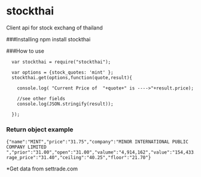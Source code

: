 # stockthai
Client api for stock exchang of thailand


###Installing 
      npm install stockthai

###How to use

      var stockthai = require("stockthai");
      
      var options = {stock_quotes: 'mint' };
      stockthai.get(options,function(quote,result){
      
        console.log( "Current Price of  "+quote+" is ---->"+result.price);
        
        //see other fields  
        console.log(JSON.stringify(result));
      
      });
      
      
### Return object example
    {"name":"MINT","price":"31.75","company":"MINOR INTERNATIONAL PUBLIC COMPANY LIMITED ","prior":"31.00","open":"31.00","valume":"4,914,162","value":"154,433.18","pervalue":"1.00","height":"31.75","low":"31.00","ave  rage_price":"31.40","ceiling":"40.25","floor":"21.70"}
    
*Get data from settrade.com

